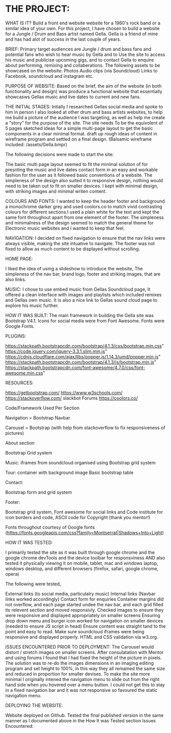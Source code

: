 # THE PROJECT:

WHAT IS IT?
Build a front end website website for a 1960's rock band or a similar idea of your own. For this project, I have chosen to build a website for a Jungle / Drum and Bass artist named Gella. Gella is a friend of mine and has had alot of success in the last couple of years.

BRIEF:
Primary target audiences are Jungle / drum and bass fans and potential fans who wish to hear music by Gella and to
Use the site to access his music and publicise upcoming gigs, and to contact Gella to enquire about performing, remixing and collaberations.
The following assets to be showcased on the website:
Photos
Audio clips (via Soundcloud)
Links to Facebook, soundcloud and instagram etc.

PURPOSE OF WEBSITE:
Based on the brief, the aim of the website (in both functionality and design) was produce a functional website that essentially showcasws Gellas music and live dates to current and new fans.

THE INITIAL STAGES:
Intially I researched Gellas social media and spoke to him in person I also looked at other drum and bass artists websites, to help me build a picture of the audience I was targeting, as well as help me create a "story" for the purpose of the site.
The site needs To be the equivolent of 5 pages
sketched ideas for a simple multi-page layout to get the basic components in a clear minimal format. 
draft up rough ideas of content in wireframe program and settled on a final design. (Balsamic wireframe included: /assets/Gella.bmpr)

The following decisions were made to start the site:

The basic multi page layout seemed to fit the minimal solution of for presnting the music and live dates contact form in an easy and workable fashion for the user as it followed basic conventions of a website.
The simpleness of the design also suited it to responsive design, nothing would need to be taken out to fit on smaller devices.
I kept with minimal design, with striking images and minimal writen content.

COLOURS AND FONTS:
I wanted to keep the header footer and background a monochrome darker grey and used coolors.co to match vivid contrasting colours for different sections.I used a plain white for the text and kept the same font throughout apart from one element of the footer. The simpleness and minimalness of the design seemed to match the general theme for Electronic music websites and I wanted to keep that feel.


NAVIGATION:
I decided on fixed navigation to ensure that the nav links were always visible, making the site intuative to navigate. The footer was not fixed to allow as much content to be displayed without scrolling.

HOME PAGE:

I liked the idea of using a slideshow to introduce the website, The simpleness of the nav bar, brand logo, footer and striking images, that are also links.


MUSIC:
I chose to use embed music from Gellas Soundcloud page, It offered a clean interface with images and playlists which included remixes and Gellas own music. It is also a nice link to Gellas sound cloud page to explore his music further.


HOW IT WAS BUILT:
The main framework in building the Gella site was Bootstrap V4.1.
Icons for social media were from Font Awesome.
Fonts were Google Fonts.

PLUGINS:

https://stackpath.bootstrapcdn.com/bootstrap/4.1.3/css/bootstrap.min.css" 
https://code.jquery.com/jquery-3.3.1.slim.min.js" 
https://cdnjs.cloudflare.com/ajax/libs/popper.js/1.14.3/umd/popper.min.js" 
https://stackpath.bootstrapcdn.com/bootstrap/4.1.3/js/bootstrap.min.js" 
https://stackpath.bootstrapcdn.com/font-awesome/4.7.0/css/font-awesome.min.css" 

RESOURCES:

https://getbootstrap.com/
https://www.w3schools.com/
https://stackoverflow.com/
slackbot Forums
https://coolors.co/

Code/Framework Used Per Section

Navigation = Bootstrap Navbar

Carousel = Bootstrap (with help from stackoverflow to fix responsiveness of pictures)

About section

Bootstrap Grid system

Music:
iframes from soundcloud organised using Bootstrap grid system

Tour:
container with background image
Basic bootstrap table

Contact:

Bootstrap form and grid system

Footer:

Bootstrap grid system,
Font awesome for social links and Code institute for icon borders and code,
ASCII code for Copyright (thank you mentor!)

Fonts throughout courtesy of Google fonts (https://fonts.googleapis.com/css?family=Montserrat|Shadows+Into+Light)

HOW IT WAS TESTED:

I primarily tested the site as it was built through google chrome and the google chrome devTools and the device toolbar for responsviness 
AND also tested it physically viewing it on mobile, tablet, mac and windows laptop, windows desktop, and different browsers (firefox, safari, google chrome, opera)

The following were tested,

External links (to social media, particulalry music)
Internal links (Navbar links worked accordingly)
Contact form for enquiries
Container margins did not overflow, and each page started undee the nav bar, and each grid filled its relevent section and moved responsivly.
Checked images to ensure they were responsive and displayed appropriately on smaller screens
Ensuring drop down menu and burger icon worked for navigation on smaller devices (needed to ensure JS script in head)
Ensure content was straight tand to the point and easy to read.
Make sure soundcloud iframes were being responsive and displayed properly.
HTML and CSS validation via w3.org.

ISSUES ENCOUNTERED PRIOR TO DEPLOYMENT:
The Carousel would distort / stretch images on smaller screens. After consulatation with Mentor and using forums I found that I had fixed the height of the picture in pixels. The solution was to re-do the images dimensions in an imaging editing program and set height to 100%, in this way they all remained the same size and reduced in proportion for smaller devises.
To make the site more minimal I originally intened the navigation menu to slide out from the right hand side when you hovered over a menu button. I could not get this to stay in a fixed navigation bar and it was not responsive so favoured the static navigation menu.

DEPLOYING THE WEBSITE:

Website deployed on Github.
Tested the final published version in the same manner as I documented above in the How It was Tested section
Issues Encountered:
